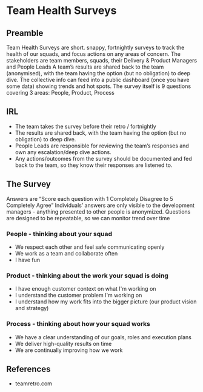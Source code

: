 # Team Health Surveys

## Preamble
Team Health Surveys are short. snappy, fortnightly surveys to track the health of our squads, and focus actions on any areas of concern.
The stakeholders are team members, squads, their Delivery & Product Managers and People Leads
A team’s results are shared back to the team (anonymised), with the team having the option (but no obligation) to deep dive.
The collective info can feed into a public dashboard (once you have some data) showing trends and hot spots.
The survey itself is 9 questions covering 3 areas: People, Product, Process

## IRL
* The team takes the survey before their retro / fortnightly
* The results are shared back, with the team having the option (but no obligation) to deep dive.
* People Leads are responsible for reviewing the team’s responses and own any escalation/deep dive actions.
* Any actions/outcomes from the survey should be documented and fed back to the team, so they know their responses are listened to.

## The Survey
Answers are “Score each question with  1 Completely Disagree to 5 Completely Agree”
Individuals’ answers are only visible to the development managers - anything presented to other people is anonymized.
Questions are designed to be repeatable, so we can monitor trend over time
### People - thinking about your squad
* We respect each other and feel safe communicating openly 
* We work as a team and collaborate often
* I have fun
### Product - thinking about the work your squad is doing
* I have enough customer context on what I'm working on
* I understand the customer problem I'm working on
* I understand how my work fits into the bigger picture (our product vision and strategy)
### Process - thinking about how your squad works
* We have a clear understanding of our goals, roles and execution plans
* We deliver high-quality results on time
* We are continually improving how we work

## References
* teamretro.com


